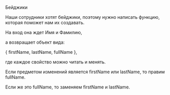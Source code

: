 Бейджики

Наши сотрудники хотят бейджики, поэтому нужно написать функцию, которая поможет нам их создавать.

На вход она ждет Имя и Фамилию,

а возвращает объект вида:

{ firstName, lastName, fullName },

где каждое свойство можно читать и менять.

Если предметом изменений является firstName или lastName, то правим fullName.

Если же это fullName, то заменяем firstName и lastName.

